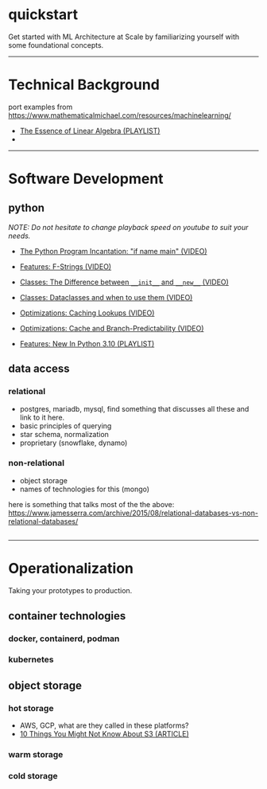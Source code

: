 # quickstart
Get started with ML Architecture at Scale by familiarizing yourself with some foundational concepts.


---
# Technical Background
port examples from https://www.mathematicalmichael.com/resources/machinelearning/

- [The Essence of Linear Algebra (PLAYLIST)](https://www.youtube.com/playlist?list=PLZHQObOWTQDPD3MizzM2xVFitgF8hE_ab)
- 

---
# Software Development
## python

_NOTE: Do not hesitate to change playback speed on youtube to suit your needs._

- [The Python Program Incantation: "if name main" (VIDEO)](https://www.youtube.com/watch?v=g_wlZ9IhbTs)

- [Features: F-Strings (VIDEO)](https://www.youtube.com/watch?v=BxUxX1Ku1EQ)

- [Classes: The Difference between `__init__` and `__new__` (VIDEO)](https://www.youtube.com/watch?v=-zsV0_QrfTw)

- [Classes: Dataclasses and when to use them (VIDEO)](https://www.youtube.com/watch?v=vBH6GRJ1REM)

- [Optimizations: Caching Lookups (VIDEO)](https://www.youtube.com/watch?v=DnKxKFXB4NQ)

- [Optimizations: Cache and Branch-Predictability (VIDEO)](https://www.youtube.com/watch?v=EmzdmqUWq3o)

- [Features: New In Python 3.10 (PLAYLIST)](https://www.youtube.com/playlist?list=PLJ_usHaf3fgOp9XxbwVNkbyp1g72QQI6m)


## data access
### relational
- postgres, mariadb, mysql, find something that discusses all these and link to it here.
- basic principles of querying
- star schema, normalization
- proprietary (snowflake, dynamo)

### non-relational
- object storage
- names of technologies for this (mongo)


here is something that talks most of the the above: https://www.jamesserra.com/archive/2015/08/relational-databases-vs-non-relational-databases/

## 

---
# Operationalization
Taking your prototypes to production.

## container technologies
### docker, containerd, podman

### kubernetes


## object storage

### hot storage
- AWS, GCP, what are they called in these platforms?
- [10 Things You Might Not Know About S3 (ARTICLE)](https://www.sumologic.com/insight/10-things-might-not-know-using-s3/)

### warm storage

### cold storage
